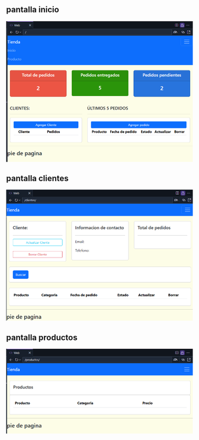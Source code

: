 ## pantalla inicio
![alt text](image-1.png)

## pantalla clientes
![alt text](image-2.png)

## pantalla productos
![alt text](image-3.png)

